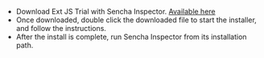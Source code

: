 * Download Ext JS Trial with Sencha Inspector. [Available here](https://www.sencha.com/products/extjs/evaluate/)
* Once downloaded, double click the downloaded file to start the installer, and follow the instructions.
* After the install is complete, run Sencha Inspector from its installation path.
